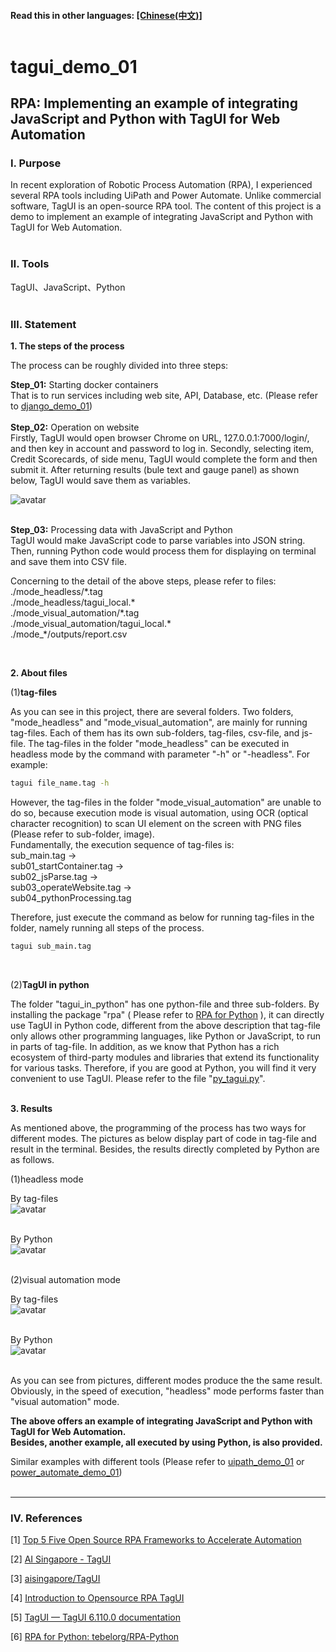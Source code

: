 #### __Read this in other languages:__ [[Chinese(中文)]](README_CHT.md)<br><br>

# **tagui_demo_01**

## **RPA: Implementing an example of integrating JavaScript and Python with TagUI for Web Automation**

### **Ⅰ. Purpose** 
In recent exploration of Robotic Process Automation (RPA), I experienced several RPA tools including UiPath and Power Automate. Unlike commercial software, TagUI is an open-source RPA tool. The content of this project is a demo to implement an example of integrating JavaScript and Python with TagUI for Web Automation.<br><br>

### **Ⅱ. Tools**
TagUI、JavaScript、Python<br><br>

### **Ⅲ. Statement**

__1. The steps of the process__ <br>

The process can be roughly divided into three steps:<br>

__Step_01:__ Starting docker containers<br>
That is to run services including web site, API, Database, etc. (Please refer to [django_demo_01](<https://github.com/qinglian1105>))<br><br>
__Step_02:__ Operation on website <br>
Firstly, TagUI would open browser Chrome on URL, 127.0.0.1:7000/login/, and then key in account and password to log in. Secondly, selecting item, Credit Scorecards, of side menu, TagUI would complete the form and then submit it. After returning results (bule text and gauge panel) as shown below, TagUI would save them as variables.<br>

![avatar](./README_png/png_scorecards.png)
<br><br>

__Step_03:__ Processing data with JavaScript and Python<br>
TagUI would make JavaScript code to parse variables into JSON string. Then, running Python code would process them for displaying on terminal and save them into CSV file.<br> 

Concerning to the detail of the above steps, please refer to files: <br>
\./mode_headless/\*.tag <br> 
\./mode_headless/tagui_local.* <br> 
\./mode_visual_automation/\*.tag <br>
\./mode_visual_automation/tagui_local.* <br>
\./mode_\*/outputs/report.csv<br>
 
<br> 

__2. About files__ <br>

(1)__tag-files__ <br>

As you can see in this project, there are several folders. Two folders, "mode_headless" and "mode_visual_automation", are mainly for running tag-files. Each of them has its own
sub-folders, tag-files, csv-file, and js-file. 
The tag-files in the folder "mode_headless" can be executed in headless mode by the command with parameter "-h" or "-headless". For example:

```bash
tagui file_name.tag -h
```

However, the tag-files in the folder "mode_visual_automation" are unable to do so, because execution mode is visual automation, using OCR (optical character recognition) to scan UI element on the screen with PNG files (Please refer to sub-folder, image).<br>
Fundamentally, the execution sequence of tag-files is: <br>
sub_main.tag →<br>
sub01_startContainer.tag →<br>
sub02_jsParse.tag →<br>
sub03_operateWebsite.tag →<br>
sub04_pythonProcessing.tag <br>

Therefore, just execute the command as below for running tag-files in the folder, namely running all steps of the process.<br>
```bash
tagui sub_main.tag
```
<br>


(2)__TagUI in python__ <br>

The folder "tagui_in_python" has one python-file and three sub-folders. By installing the package "rpa" ( Please refer to [RPA for Python](<https://pypi.org/project/rpa/>) ), it can directly use TagUI in Python code, different from the above description that tag-file only allows other programming languages, like Python or JavaScript, to run in parts of tag-file. In addition, as we know that Python has a rich ecosystem of third-party modules and libraries that extend its functionality for various tasks. Therefore, if you are good at Python, you will find it very convenient to use TagUI. Please refer to the file "[py_tagui.py](./tagui_in_python/py_tagui.py)".
<br><br> 

__3. Results__ <br>

As mentioned above, the programming of the process has two ways for different modes. The pictures as below display part of code in tag-file and result in the terminal. Besides, the results directly completed by Python are as follows.<br>

(1)headless mode<br>

By tag-files<br>
![avatar](./README_png/png_result_headless.png)<br><br>

By Python<br>
![avatar](./README_png/py_res_headless.png)<br><br>

(2)visual automation mode<br>

By tag-files<br>
![avatar](./README_png/png_result_va.png)<br><br>

By Python<br>
![avatar](./README_png/py_res_va.png)<br><br>

As you can see from pictures, different modes produce the the same result. Obviously, in the speed of execution, "headless" mode performs faster than "visual automation" mode.<br>

__The above offers an example of integrating JavaScript and Python with TagUI for Web Automation.<br> Besides, another example, all executed by using Python, is also provided.__ <br>

Similar examples with different tools (Please refer to [uipath_demo_01](<https://github.com/qinglian1105/uipath_demo_01>)  or  [power_automate_demo_01](<https://github.com/qinglian1105/power_automate_demo_01>)) 
<br><br>

---

### **Ⅳ. References**

[1] [Top 5 Five Open Source RPA Frameworks to Accelerate Automation](<https://www.simplilearn.com/top-open-source-rpa-frameworks-to-accelerate-automation-article>)

[2] [AI Singapore - TagUI](<https://aisingapore.org/aiproducts/tagui/>)

[3] [aisingapore/TagUI](<https://github.com/aisingapore/TagUI>)

[4] [Introduction to Opensource RPA TagUI](<https://www.youtube.com/watch?v=1JRuSZNBBUk&list=PL2gs9_mNDDvZSCPsJu4APZR6AaDzUY7R6>)

[5] [TagUI — TagUI 6.110.0 documentation](<https://tagui.readthedocs.io/en/latest/>)

[6] [RPA for Python: tebelorg/RPA-Python](<https://github.com/tebelorg/RPA-Python>)